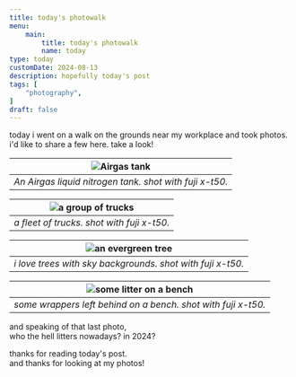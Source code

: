 ```yaml
---
title: today's photowalk
menu:
    main:
        title: today's photowalk
        name: today
type: today
customDate: 2024-08-13
description: hopefully today's post
tags: [
    "photography",
]
draft: false
---
```


today i went on a walk on the grounds near my workplace and took photos.\
i'd like to share a few here. take a look!

| ![Airgas tank](https://live.staticflickr.com/65535/53921808504_142a47a0e6_b.jpg) | 
|:--:| 
| *An Airgas liquid nitrogen tank. shot with fuji x-t50.* |

| ![a group of trucks](https://live.staticflickr.com/65535/53921704503_2fe533aa29_b.jpg) | 
|:--:| 
| *a fleet of trucks. shot with fuji x-t50.* |

| ![an evergreen tree](https://live.staticflickr.com/65535/53921808509_6b16489c64_b.jpg) | 
|:--:| 
| *i love trees with sky backgrounds. shot with fuji x-t50.* |

| ![some litter on a bench](https://live.staticflickr.com/65535/53921794919_ff482aba13_b.jpg) | 
|:--:| 
| *some wrappers left behind on a bench. shot with fuji x-t50.* |

and speaking of that last photo,\
who the hell litters nowadays? in 2024?

thanks for reading today's post.\
and thanks for looking at my photos!
